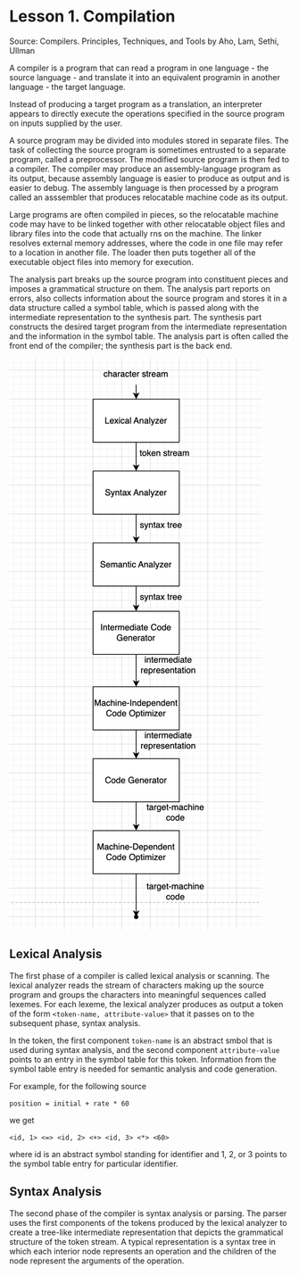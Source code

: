 # Lesson 1. Compilation

Source: Compilers. Principles, Techniques, and Tools by Aho, Lam, Sethi, Ullman 

A compiler is a program that can read a program in one language - the source language - and translate it into an equivalent programin in another language - the target language.

Instead of producing a target program as a translation, an interpreter appears to directly execute the operations specified in the source program on inputs supplied by the user.

A source program may be divided into modules stored in separate files. The task of collecting the source program is sometimes entrusted to a separate program, called a preprocessor. The modified source program is then fed to a compiler. The compiler may produce an assembly-language program as its output, because assembly language is easier to produce as output and is easier to debug. The assembly language is then processed by a program called an asssembler that produces relocatable machine code as its output.

Large programs are often compiled in pieces, so the relocatable machine code may have to be linked together with other relocatable object files and library files into the code that actually rns on the machine. The linker resolves external memory addresses, where the code in one file may refer to a location in another file. The loader then puts together all of the executable object files into memory for execution.

The analysis part breaks up the source program into constituent pieces and imposes a grammatical structure on them. The analysis part reports on errors, also collects information about the source program and stores it in a data structure called a symbol table, which is passed along with the intermediate representation to the synthesis part.
The synthesis part constructs the desired target program from the intermediate representation and the information in the symbol table. The analysis part is often called the front end of the compiler; the synthesis part is the back end.

![Compiler Phases](https://raw.githubusercontent.com/picsart-academy/Programming-Language-General-Concepts/main/Lesson%201.%20Compilation/compiler.png)

## Lexical Analysis

The first phase of a compiler is called lexical analysis or scanning. The lexical analyzer reads the stream of characters making up the source program and groups the characters into meaningful sequences called lexemes. For each lexeme, the lexical analyzer produces as output a token of the form `<token-name, attribute-value>`
that it passes on to the subsequent phase, syntax analysis. 

In the token, the first component `token-name` is an abstract smbol that is used during syntax analysis, and the second component `attribute-value` points to an entry in the symbol table for this token. Information from the symbol table entry is needed for semantic analysis and code generation. 

For example, for the following source
```
position = initial + rate * 60
```
we get 
```
<id, 1> <=> <id, 2> <+> <id, 3> <*> <60>
```

where id is an abstract symbol standing for identifier and 1, 2, or 3 points to the symbol table entry for particular identifier.

## Syntax Analysis

The second phase of the compiler is syntax analysis or parsing. The parser uses the first components of the tokens produced by the lexical analyzer to create a tree-like intermediate representation that depicts the grammatical structure of the token stream. A typical representation is a syntax tree in which each interior node represents an operation and the children of the node represent the arguments of the operation.
